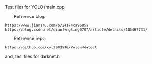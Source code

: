 Test files for YOLO (main.cpp)

&emsp;&emsp;Reference blog:
```
https://www.jianshu.com/p/24174ca9685a
https://blog.csdn.net/qianfengling0707/article/details/106467731/
```

&emsp;&emsp;Reference repo:
```
https://github.com/xyl3902596/Yolov4detect
```

and, test files for darknet.h